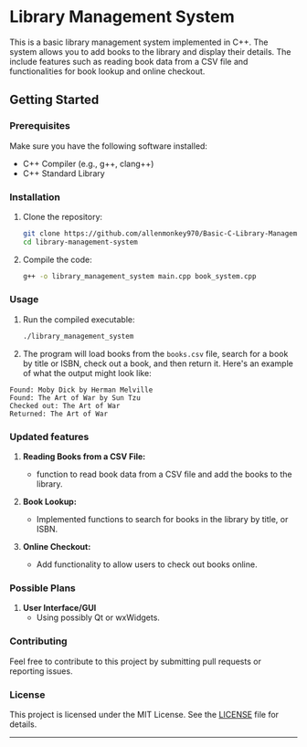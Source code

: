 # Library Management System

This is a basic library management system implemented in C++. The system allows you to add books to the library and display their details. The 
include  features such as reading book data from a CSV file and  functionalities for book lookup and online checkout.

## Getting Started

### Prerequisites

Make sure you have the following software installed:
- C++ Compiler (e.g., g++, clang++)
- C++ Standard Library

### Installation

1. Clone the repository:

    ```bash
    git clone https://github.com/allenmonkey970/Basic-C-Library-Management-System.git
    cd library-management-system
    ```

2. Compile the code:

    ```bash
    g++ -o library_management_system main.cpp book_system.cpp
    ```

### Usage

1. Run the compiled executable:

    ```bash
    ./library_management_system
    ```

2. The program will load books from the `books.csv` file, search for a book by title or ISBN, check out a book, and then return it. Here's an example of what the output might look like:

```
Found: Moby Dick by Herman Melville
Found: The Art of War by Sun Tzu
Checked out: The Art of War
Returned: The Art of War
```


### Updated features

1. **Reading Books from a CSV File:**
    - function to read book data from a CSV file and add the books to the library.
    
2. **Book Lookup:**
    - Implemented functions to search for books in the library by title, or ISBN.

3. **Online Checkout:**
    - Add functionality to allow users to check out books online.


### Possible Plans
1. **User Interface/GUI**
   - Using possibly Qt or wxWidgets.

### Contributing

Feel free to contribute to this project by submitting pull requests or reporting issues.

### License

This project is licensed under the MIT License. See the [LICENSE](LICENSE) file for details.

---
